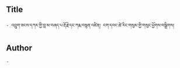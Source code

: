 ## Title
	- འབྲུག་ཟངས་དཀར་གྱི་བླ་མ་བཞད་པ་རྡོ་རྗེ་དང་ཀརྨ་བསྟན་འཛིན། ངག་དབང་ཚེ་རིང་གསུམ་གྱི་གསུང་ཕྱོགས་བསྒྲིགས།

## Author
	- 

